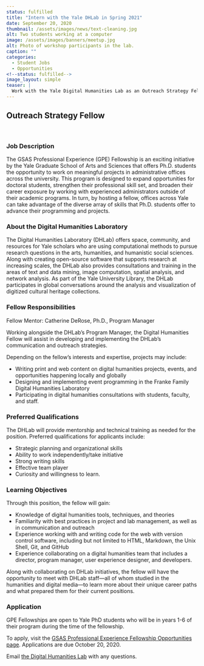 ```yaml
---
status: fulfilled
title: "Intern with the Yale DHLab in Spring 2021"
date: September 20, 2020
thumbnail: /assets/images/news/text-cleaning.jpg
alt: Two students working at a computer
image: /assets/images/banners/meetup.jpg
alt: Photo of workshop participants in the lab.
caption: ""
categories:
  - Student Jobs
  - Opportunities
<!--status: fulfilled-->
image_layout: simple
teaser: |
  Work with the Yale Digital Humanities Lab as an Outreach Strategy Fellow. Learn more about digital humanities methods and tools, along with best practices in project and lab management.
---
```


## Outreach Strategy Fellow 
<br>

### Job Description
The GSAS Professional Experience (GPE) Fellowship is an exciting initiative by the Yale Graduate School of Arts and Sciences that offers Ph.D. students the opportunity to work on meaningful projects in administrative offices across the university. This program is designed to expand opportunities for doctoral students, strengthen their professional skill set, and broaden their career exposure by working with experienced administrators outside of their academic programs. In turn, by hosting a fellow, offices across Yale can take advantage of the diverse array of skills that Ph.D. students offer to advance their programming and projects.

### About the Digital Humanities Laboratory
The Digital Humanities Laboratory (DHLab) offers space, community, and resources for Yale scholars who are using computational methods to pursue research questions in the arts, humanities, and humanistic social sciences. Along with creating open-source software that supports research at increasing scales, the DHLab also provides consultations and training in the areas of text and data mining, image computation, spatial analysis, and network analysis. As part of the Yale University Library, the DHLab participates in global conversations around the analysis and visualization of digitized cultural heritage collections.

### Fellow Responsibilities
Fellow Mentor: Catherine DeRose, Ph.D., Program Manager 

Working alongside the DHLab’s Program Manager, the Digital Humanities Fellow will assist in developing and implementing the DHLab’s communication and outreach strategies.

Depending on the fellow’s interests and expertise, projects may include:

- Writing print and web content on digital humanities projects, events, and opportunities happening locally and globally
- Designing and implementing event programming in the Franke Family Digital Humanities Laboratory
- Participating in digital humanities consultations with students, faculty, and staff.

### Preferred Qualifications
The DHLab will provide mentorship and technical training as needed for the position. Preferred qualifications for applicants include:

- Strategic planning and organizational skills
- Ability to work independently/take initiative
- Strong writing skills
- Effective team player
- Curiosity and willingness to learn.

### Learning Objectives
Through this position, the fellow will gain:

- Knowledge of digital humanities tools, techniques, and theories
- Familiarity with best practices in project and lab management, as well as in communication and outreach
- Experience working with and writing code for the web with version control software, including but not limited to HTML, Markdown, the Unix Shell, Git, and GitHub
- Experience collaborating on a digital humanities team that includes a director, program manager, user experience designer, and developers.  

Along with collaborating on DHLab initiatives, the fellow will have the opportunity to meet with DHLab staff—all of whom studied in the humanities and digital media—to learn more about their unique career paths and what prepared them for their current positions.

### Application
GPE Fellowships are open to Yale PhD students who will be in years 1-6 of their program during the time of the fellowship.  

To apply, visit the <a href='https://ocs.yale.edu/channels/gpe-open-positions/' target='_blank'>GSAS Professional Experience Fellowship Opportunities page</a>. Applications are due October 20, 2020.

Email [the Digital Humanities Lab](mailto:dhlab@yale.edu) with any questions.
